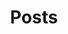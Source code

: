---
title: "Posts"
type: page
menu: main
description: "En este blog podrás encontrar historias, curiosidades, tutoriales, temas  relacionados con la programación, y la vida en general."
theme_version: '2.8.2'
cascade:
  featured_image: '/images/pacman.jpg'
---